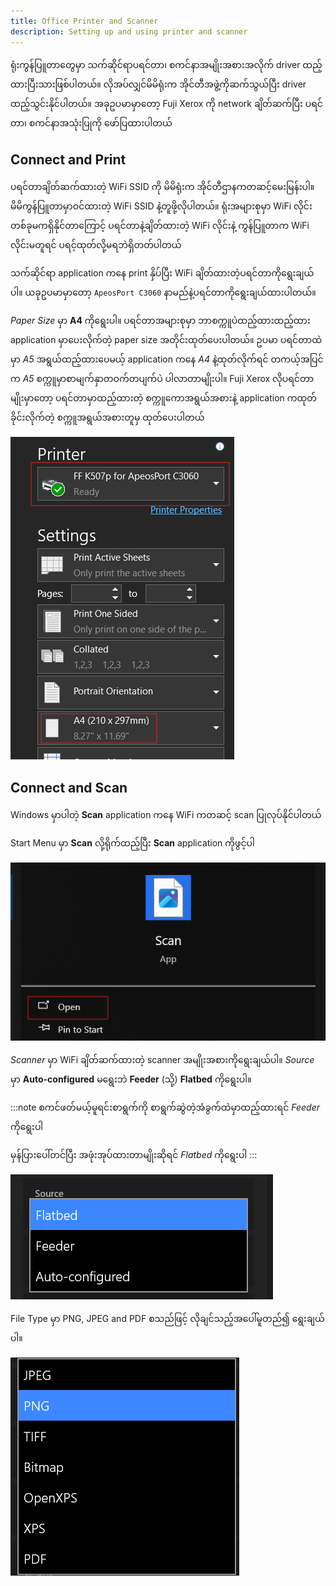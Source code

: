 ```yaml
---
title: Office Printer and Scanner
description: Setting up and using printer and scanner
---
```

ရုံးကွန်ပြူတာတွေမှာ သက်ဆိုင်ရာပရင်တာ၊ စကင်နာအမျိုးအစားအလိုက် driver ထည့်ထားပြီးသားဖြစ်ပါတယ်။ လိုအပ်လျှင်မိမိရုံးက အိုင်တီအဖွဲ့ကိုဆက်သွယ်ပြီး driver ထည့်သွင်းနိုင်ပါတယ်။ အခုဥပမာမှာတော့ Fuji Xerox ကို network ချိတ်ဆက်ပြီး ပရင်တာ၊ စကင်နာအသုံးပြုကို ဖော်ပြထားပါတယ်

## Connect and Print

ပရင်တာချိတ်ဆက်ထားတဲ့ WiFi SSID ကို မိမိရုံးက အိုင်တီဌာနကတဆင့်မေးမြန်းပါ။ မိမိကွန်ပြူတာမှာဝင်ထားတဲ့ WiFi SSID နဲ့တူဖို့လိုပါတယ်။ ရုံးအများစုမှာ WiFi လိုင်းတစ်ခုမကရှိနိုင်တာကြောင့် ပရင်တာနဲ့ချိတ်ထားတဲ့ WiFi လိုင်းနဲ့ ကွန်ပြူတာက WiFi လိုင်းမတူရင် ပရင့်ထုတ်လို့မရဘဲရှိတတ်ပါတယ်

သက်ဆိုင်ရာ application ကနေ print နှိပ်ပြီး WiFi ချိတ်ထားတဲ့ပရင်တာကိုရွေးချယ်ပါ။ ယခုဥပမာမှာတော့ `ApeosPort C3060` နာမည်နဲ့ပရင်တာကိုရွေးချယ်ထားပါတယ်။

*Paper Size* မှာ **A4** ကိုရွေးပါ။ ပရင်တာအများစုမှာ ဘာစက္ကူပဲထည့်ထားထည့်ထား application မှာပေးလိုက်တဲ့ paper size အတိုင်းထုတ်ပေးပါတယ်။ ဥပမာ ပရင်တာထဲမှာ *A5* အရွယ်ထည့်ထားပေမယ့် application ကနေ *A4* နဲ့ထုတ်လိုက်ရင် တကယ့်အပြင်က *A5* စက္ကူမှာစာမျက်နှာတဝက်တပျက်ပဲ ပါလာတာမျိုးပါ။ Fuji Xerox လိုပရင်တာမျိုးမှာတော့ ပရင်တာမှာထည့်ထားတဲ့ စက္ကူကောအရွယ်အစားနဲ့ application ကထုတ်ခိုင်းလိုက်တဲ့ စက္ကူအရွယ်အစားတူမှ ထုတ်ပေးပါတယ်

![](../../../assets/it-orientation/printer-print-command.png)

## Connect and Scan
Windows မှာပါတဲ့ **Scan** application ကနေ WiFi ကတဆင့် scan ပြုလုပ်နိုင်ပါတယ်

Start Menu မှာ **Scan** လို့ရိုက်ထည့်ပြီး **Scan** application ကိုဖွင့်ပါ

![](../../../assets/it-orientation/scan-app.png)

*Scanner* မှာ WiFi ချိတ်ဆက်ထားတဲ့ scanner အမျိုးအစားကိုရွေးချယ်ပါ။ *Source* မှာ **Auto-configured** မရွေးဘဲ **Feeder** (သို့) **Flatbed** ကိုရွေးပါ။

:::note
စကင်ဖတ်မယ့်မူရင်းစာရွက်ကို စာရွက်ဆွဲတဲ့အံခွက်ထဲမှာထည့်ထားရင် *Feeder* ကိုရွေးပါ

မှန်ပြားပေါ်တင်ပြီး အဖုံးအုပ်ထားတာမျိုးဆိုရင် *Flatbed* ကိုရွေးပါ
:::

![](../../../assets/it-orientation/printer-source.png)

File Type မှာ PNG, JPEG and PDF စသည်ဖြင့် လိုချင်သည့်အပေါ်မူတည်၍ ရွေးချယ်ပါ။

![](../../../assets/it-orientation/scanner-file-type.png)

